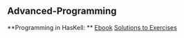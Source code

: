 ## Advanced-Programming

**Programming in HasKell: ** 
[Ebook](http://www.cs.nott.ac.uk/~pszgmh/pih.html)
[Solutions to Exercises](https://raw.githubusercontent.com/igstan/programming-in-haskell/master/solutions.pdf)
